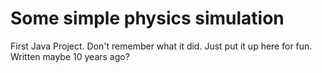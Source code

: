 Some simple physics simulation
==============================

First Java Project. Don't remember what it did. Just put it up here for fun. Written maybe 10 years ago?
